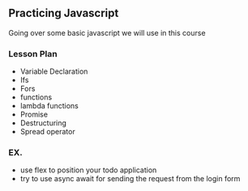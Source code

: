 ## Practicing Javascript

Going over some basic javascript we will use in this course

### Lesson Plan

- Variable Declaration
- Ifs
- Fors
- functions
- lambda functions
- Promise
- Destructuring
- Spread operator

### EX.

- use flex to position your todo application
- try to use async await for sending the request from the login form

